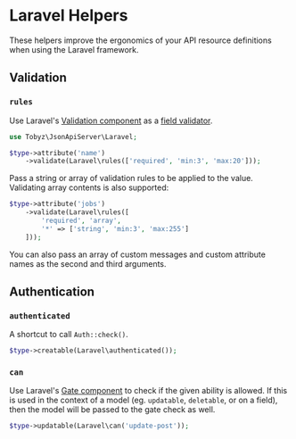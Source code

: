 # Laravel Helpers

These helpers improve the ergonomics of your API resource definitions when using the Laravel framework.

## Validation

### `rules`

Use Laravel's [Validation component](https://laravel.com/docs/8.x/validation) as a [field validator](writing.md#validation).

```php
use Tobyz\JsonApiServer\Laravel;

$type->attribute('name')
    ->validate(Laravel\rules(['required', 'min:3', 'max:20']));
```

Pass a string or array of validation rules to be applied to the value. Validating array contents is also supported:

```php
$type->attribute('jobs')
    ->validate(Laravel\rules([
        'required', 'array',
        '*' => ['string', 'min:3', 'max:255']
    ]));
```

You can also pass an array of custom messages and custom attribute names as the second and third arguments.

## Authentication

### `authenticated`

A shortcut to call `Auth::check()`.

```php
$type->creatable(Laravel\authenticated());
```

### `can`

Use Laravel's [Gate component](https://laravel.com/docs/8.x/authorization) to check if the given ability is allowed. If this is used in the context of a model (eg. `updatable`, `deletable`, or on a field), then the model will be passed to the gate check as well. 

```php
$type->updatable(Laravel\can('update-post'));
```
